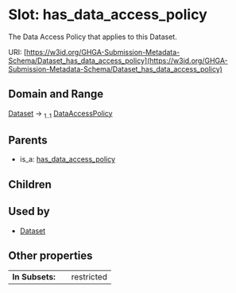 
# Slot: has_data_access_policy


The Data Access Policy that applies to this Dataset.

URI: [https://w3id.org/GHGA-Submission-Metadata-Schema/Dataset_has_data_access_policy](https://w3id.org/GHGA-Submission-Metadata-Schema/Dataset_has_data_access_policy)


## Domain and Range

[Dataset](Dataset.md) &#8594;  <sub>1..1</sub> [DataAccessPolicy](DataAccessPolicy.md)

## Parents

 *  is_a: [has_data_access_policy](has_data_access_policy.md)

## Children


## Used by

 * [Dataset](Dataset.md)

## Other properties

|  |  |  |
| --- | --- | --- |
| **In Subsets:** | | restricted |

